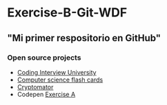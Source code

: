 # Exercise-B-Git-WDF
## "Mi primer respositorio en GitHub"

### Open source projects
- [Coding Interview University](https://github.com/jwasham/coding-interview-university)
- [Computer science flash cards](https://github.com/jwasham/computer-science-flash-cards)
- [Cryptomator](https://github.com/cryptomator/cryptomator)
- Codepen [Exercise A](https://codepen.io/Mar-a-Regina-Rivas-Gir-n/pen/GRemmOb)
  
  
